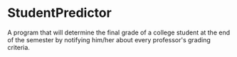 # StudentPredictor

A program that will determine the final grade of a college student at the end of the semester by notifying him/her about every professor's grading criteria.
